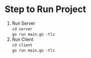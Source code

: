 # Step to Run Project
1. Run Server  
```cd server```  
```go run main.go -tls```
2. Run Client  
   ```cd client ```  
   ```go run main.go -tls```